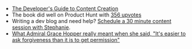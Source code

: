 - [The Developer's Guide to Content Creation](https://www.developersguidetocontent.com/)
- The book did well on Product Hunt with [356 upvotes](https://www.producthunt.com/posts/developer-s-guide-to-content-creation)
- Writing a dev blog and need help? [Schedule a 30 minute content session with Stephanie](https://calendly.com/stephaniemorillo/30-minute-content-chat).
- [What Admiral Grace Hopper really meant when she said, "It's easier to ask forgiveness than it is to get permission"](https://changelog.com/posts/what-admiral-grace-hopper-really-meant)
